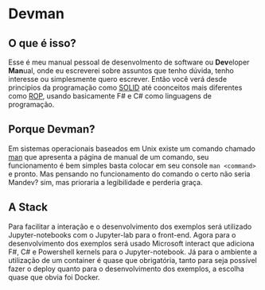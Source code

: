 # Devman

## O que é isso?

Esse é meu manual pessoal de desenvolmento de software ou **Dev**eloper **Man**ual, onde eu escreverei sobre assuntos que tenho dúvida, tenho interesse ou simplesmente quero escrever. Então você verá desde principios da programação como [SOLID][SOLID] até coonceitos mais diferentes como [ROP][ROP], usando basicamente F# e C# como linguagens de programação.

## Porque Devman?

Em sistemas operacionais baseados em Unix existe um comando chamado [man][man] que apresenta a página de manual de um comando, seu funcionamento é bem simples basta colocar em seu console `man <command>` e pronto.
Mas pensando no funcionamento do comando o certo não seria Mandev? sim, mas prioraria a legibilidade e perderia graça.

## A Stack

Para facilitar a interação e o desenvolvimento dos exemplos será utilizado Jupyter-notebooks com o Jupyter-lab para o front-end. Agora para o desenvolvimento dos exemplos será usado Microsoft interact que adiciona F#, C# e Powershell kernels para o Jupyter-notebook.
Já para o ambiente a utilização de um container é quase que obrigatória, tanto para seja possível fazer o deploy quanto para o desenvolvimento dos exemplos, a escolha quase que obvia foi Docker.

[man]:https://en.wikipedia.org/wiki/Man_page
[SOLID]: https://en.wikipedia.org/wiki/SOLID#:~:text=In%20object%2Doriented%20computer%20programming,Martin.
[ROP]: https://fsharpforfunandprofit.com/rop/